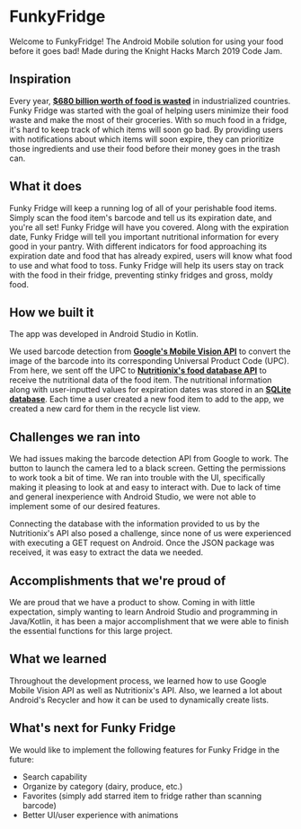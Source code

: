 # FunkyFridge
Welcome to FunkyFridge! The Android Mobile solution for using your food before it goes bad! Made during the Knight Hacks March 2019 Code Jam.


## Inspiration
Every year, [**$680 billion worth of food is wasted**](http://www.fao.org/save-food/resources/keyfindings/en/) in industrialized countries. Funky Fridge was started with the goal of helping users minimize their food waste and make the most of their groceries. With so much food in a fridge, it's hard to keep track of which items will soon go bad. By providing users with notifications about which items will soon expire, they can prioritize those ingredients and use their food before their money goes in the trash can. 


## What it does
Funky Fridge will keep a running log of all of your perishable food items. Simply scan the food item's barcode and tell us its expiration date, and you're all set! Funky Fridge will have you covered.
Along with the expiration date, Funky Fridge will tell you important nutritional information for every good in your pantry. With different indicators for food approaching its expiration date and food that has already expired, users will know what food to use and what food to toss. Funky Fridge will help its users stay on track with the food in their fridge, preventing stinky fridges and gross, moldy food. 


## How we built it
The app was developed in Android Studio in Kotlin.

We used barcode detection from [**Google's Mobile Vision API**](https://developers.google.com/vision/) to convert the image of the barcode into its corresponding Universal Product Code (UPC). From here, we sent off the UPC to [**Nutritionix's food database API**](https://developer.nutritionix.com/v1_1/quick-start/upc-scan) to receive the nutritional data of the food item. The nutritional information along with user-inputted values for expiration dates was stored in an [**SQLite database**](https://www.sqlite.org/index.html). Each time a user created a new food item to add to the app, we created a new card for them in the recycle list view.


## Challenges we ran into
We had issues making the barcode detection API from Google to work. The button to launch the camera led to a black screen. Getting the permissions to work took a bit of time. We ran into trouble with the UI, specifically making it pleasing to look at and easy to interact with. Due to lack of time and general inexperience with Android Studio, we were not able to implement some of our desired features. 

Connecting the database with the information provided to us by the Nutritionix's API also posed a challenge, since none of us were experienced with executing a GET request on Android. Once the JSON package was received, it was easy to extract the data we needed. 


## Accomplishments that we're proud of
We are proud that we have a product to show. Coming in with little expectation, simply wanting to learn Android Studio and programming in Java/Kotlin, it has been a major accomplishment that we were able to finish the essential functions for this large project.


## What we learned
Throughout the development process, we learned how to use Google Mobile Vision API as well as Nutritionix's API.
Also, we learned a lot about Android's Recycler and how it can be used to dynamically create lists.


## What's next for Funky Fridge
We would like to implement the following features for Funky Fridge in the future:
* Search capability
* Organize by category (dairy, produce, etc.)
* Favorites (simply add starred item to fridge rather than scanning barcode)
* Better UI/user experience with animations
